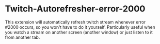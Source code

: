 # Twitch-Autorefresher-error-2000
This extension will automatically refresh twitch stream whenever error #2000 occurs, so you won't have to do it yourself.
Particularly useful when you watch a stream on another screen (another window) or just listen to it from another tab.
